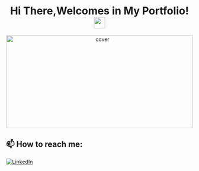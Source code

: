 

 <p align="center" > <h1 align="center" > Hi There,Welcomes in My Portfolio! <img src="https://user-images.githubusercontent.com/21185758/90338872-fd1c7d00-dfec-11ea-96f1-ca4245a05836.gif" width="30px"></h1></p>
  <p align="center" >
 <div align="center">
<img width="100%" height = "250px" src="https://external-preview.redd.it/-QV1NPRaxpwxQd_BN59Mx6U77V40S-AYfwCvaSQQPHg.jpg?auto=webp&s=19a6b87654243077f877818165296d722c51e8ff" alt="cover" />
</div>

<h2>📫 How to reach me:</h2>

<a href="https://www.linkedin.com/in/abd-elrahman-anany-8132071b1/">![LinkedIn](https://img.shields.io/badge/LinkedIn-0077B5?style=for-the-badge&logo=linkedin&logoColor=white)</a>
